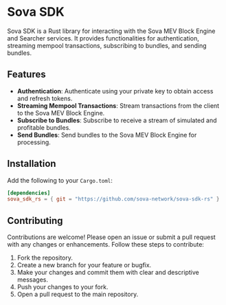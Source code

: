 # Sova SDK

Sova SDK is a Rust library for interacting with the Sova MEV Block Engine and Searcher services.
It provides functionalities for authentication, streaming mempool transactions, subscribing to bundles, and sending bundles.

## Features

- **Authentication**: Authenticate using your private key to obtain access and refresh tokens.
- **Streaming Mempool Transactions**: Stream transactions from the client to the Sova MEV Block Engine.
- **Subscribe to Bundles**: Subscribe to receive a stream of simulated and profitable bundles.
- **Send Bundles**: Send bundles to the Sova MEV Block Engine for processing.

## Installation

Add the following to your `Cargo.toml`:

```toml
[dependencies]
sova_sdk_rs = { git = "https://github.com/sova-network/sova-sdk-rs" }
```

## Contributing

Contributions are welcome! Please open an issue or submit a pull request with any changes or enhancements. Follow these steps to contribute:

1. Fork the repository.
2. Create a new branch for your feature or bugfix.
3. Make your changes and commit them with clear and descriptive messages.
4. Push your changes to your fork.
5. Open a pull request to the main repository.
